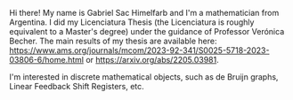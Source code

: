 Hi there! My name is Gabriel Sac Himelfarb and I'm a mathematician from Argentina. 
I did my Licenciatura Thesis (the Licenciatura is roughly equivalent to a Master's degree) under the guidance of Professor Verónica Becher.
The main results of my thesis are available here: https://www.ams.org/journals/mcom/2023-92-341/S0025-5718-2023-03806-6/home.html or https://arxiv.org/abs/2205.03981.

I'm interested in discrete mathematical objects, such as de Bruijn graphs, Linear Feedback Shift Registers, etc. 

